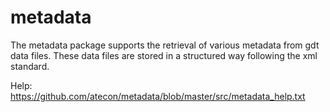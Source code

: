 # metadata
The metadata package supports the retrieval of various metadata from gdt data files. These data files are stored in a structured way following the xml standard.

Help: https://github.com/atecon/metadata/blob/master/src/metadata_help.txt
